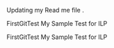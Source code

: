 Updating my Read me file .

FirstGitTest
My Sample Test for ILP


FirstGitTest
My Sample Test for ILP
